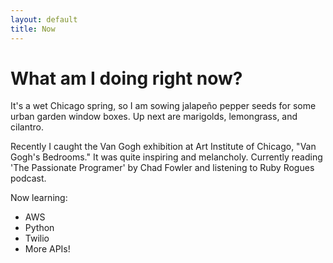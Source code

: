 ```yaml
---
layout: default
title: Now
---
```

# What am I doing right now?
It's a wet Chicago spring, so I am sowing jalapeño pepper seeds for some urban garden window boxes. Up next are marigolds, lemongrass, and cilantro. 

Recently I caught the Van Gogh exhibition at Art Institute of Chicago, "Van Gogh's Bedrooms." It was quite inspiring and melancholy. Currently reading 'The Passionate Programer' by Chad Fowler and listening to Ruby Rogues podcast.

Now learning:

* AWS
* Python
* Twilio
* More APIs!
